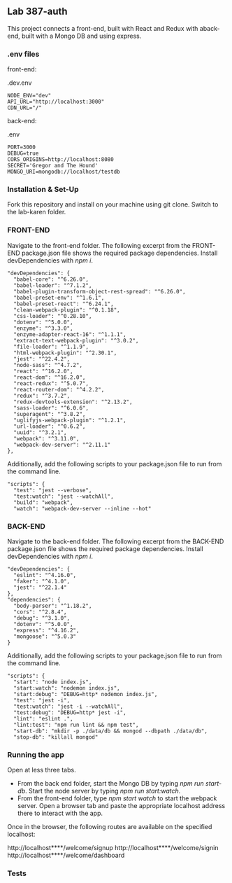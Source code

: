 ## Lab 387-auth

This project connects a front-end, built with React and Redux with aback-end, built with a Mongo DB and using express.

### .env files
front-end:

.dev.env
```
NODE_ENV="dev"
API_URL="http://localhost:3000"
CDN_URL="/"
```

back-end:

.env
```
PORT=3000
DEBUG=true
CORS_ORIGINS=http://localhost:8080
SECRET='Gregor and The Hound'
MONGO_URI=mongodb://localhost/testdb
```

### Installation & Set-Up
Fork this repository and install on your machine using git clone. Switch to the lab-karen folder.

### FRONT-END
Navigate to the front-end folder.  The following excerpt from the FRONT-END package.json file shows the required package dependencies. Install devDependencies with *npm i*.
```
"devDependencies": {
  "babel-core": "^6.26.0",
  "babel-loader": "^7.1.2",
  "babel-plugin-transform-object-rest-spread": "^6.26.0",
  "babel-preset-env": "^1.6.1",
  "babel-preset-react": "^6.24.1",
  "clean-webpack-plugin": "^0.1.18",
  "css-loader": "^0.28.10",
  "dotenv": "^5.0.0",
  "enzyme": "^3.3.0",
  "enzyme-adapter-react-16": "^1.1.1",
  "extract-text-webpack-plugin": "^3.0.2",
  "file-loader": "^1.1.9",
  "html-webpack-plugin": "^2.30.1",
  "jest": "^22.4.2",
  "node-sass": "^4.7.2",
  "react": "^16.2.0",
  "react-dom": "^16.2.0",
  "react-redux": "^5.0.7",
  "react-router-dom": "^4.2.2",
  "redux": "^3.7.2",
  "redux-devtools-extension": "^2.13.2",
  "sass-loader": "^6.0.6",
  "superagent": "^3.8.2",
  "uglifyjs-webpack-plugin": "^1.2.1",
  "url-loader": "^0.6.2",
  "uuid": "^3.2.1",
  "webpack": "^3.11.0",
  "webpack-dev-server": "^2.11.1"
},
```

Additionally, add the following scripts to your package.json file to run from the command line.
```
"scripts": {
  "test": "jest --verbose",
  "test:watch": "jest --watchAll",
  "build": "webpack",
  "watch": "webpack-dev-server --inline --hot"
```
### BACK-END

Navigate to the back-end folder.  The following excerpt from the BACK-END package.json file shows the required package dependencies. Install devDependencies with *npm i*.
```
"devDependencies": {
  "eslint": "^4.16.0",
  "faker": "^4.1.0",
  "jest": "^22.1.4"
},
"dependencies": {
  "body-parser": "^1.18.2",
  "cors": "^2.8.4",
  "debug": "^3.1.0",
  "dotenv": "^5.0.0",
  "express": "^4.16.2",
  "mongoose": "^5.0.3"
}
```

Additionally, add the following scripts to your package.json file to run from the command line.
```
"scripts": {
  "start": "node index.js",
  "start:watch": "nodemon index.js",
  "start:debug": "DEBUG=http* nodemon index.js",
  "test": "jest -i",
  "test:watch": "jest -i --watchAll",
  "test:debug": "DEBUG=http* jest -i",
  "lint": "eslint .",
  "lint:test": "npm run lint && npm test",
  "start-db": "mkdir -p ./data/db && mongod --dbpath ./data/db",
  "stop-db": "killall mongod"
```

### Running the app
Open at less three tabs.  
- From the back end folder, start the Mongo DB by typing *npm run start-db*. Start the node server by typing *npm run start:watch*.
- From the front-end folder, type *npm start watch* to start the webpack server.  Open a browser tab and paste the appropriate localhost address there to interact with the app.

Once in the browser, the following routes are available on the specified localhost:

http://localhost****/welcome/signup
http://localhost****/welcome/signin
http://localhost****/welcome/dashboard




### Tests
